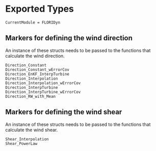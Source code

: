 # Exported Types

```@meta
CurrentModule = FLORIDyn
```

## Markers for defining the wind direction
An instance of these structs needs to be passed to the functions that calculate the wind direction.

```@docs
Direction_Constant
Direction_Constant_wErrorCov
Direction_EnKF_InterpTurbine
Direction_Interpolation
Direction_Interpolation_wErrorCov
Direction_InterpTurbine
Direction_InterpTurbine_wErrorCov
Direction_RW_with_Mean
```

## Markers for defining the wind shear
An instance of these structs needs to be passed to the functions that calculate the wind shear.
```@docs
Shear_Interpolation
Shear_PowerLaw
```